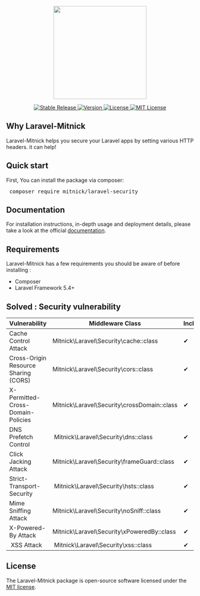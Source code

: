 <p align="center">
<img width="250" height="250" src="https://drive.google.com/uc?id=1MnlGAUOjXefa07GZU3yenF03G3re8Idu">
</p>

<p align="center">
	<a href="">
		<img src="https://img.shields.io/badge/build-passing-green.svg" title="Stable Release">
	</a>
	<a href="">
		<img src="https://img.shields.io/badge/version-1.0.0-yellow.svg" title="Version">
	</a>
	<a href="">
		<img src="https://img.shields.io/packagist/l/yal/laraveldash.svg" title="License">
	</a>
	<a href="">
    	<img src="https://img.shields.io/badge/license-MIT-blue.svg" title="MIT License">
    </a>
</p>

## Why Laravel-Mitnick

Laravel-Mitnick helps you secure your Laravel apps by setting various HTTP headers. it can help!

## Quick start

First, You can install the package via composer: 
 <pre> composer require mitnick/laravel-security </pre> 

## Documentation

For installation instructions, in-depth usage and deployment details, please take a look at the official [documentation](https://getspooky.github.io/Laravel-Mitnick/).

## Requirements

Laravel-Mitnick  has a few requirements you should be aware of before installing :

* Composer
* Laravel Framework 5.4+

## Solved : Security vulnerability

| Vulnerability | Middleware Class  |   Included
| ------- | --- | --- |
| Cache Control Attack | Mitnick\Laravel\Security\cache::class |  ✔
| Cross-Origin Resource Sharing (CORS) |  Mitnick\Laravel\Security\cors::class |✔
| X-Permitted-Cross-Domain-Policies | Mitnick\Laravel\Security\crossDomain::class | ✔
| DNS Prefetch Control | Mitnick\Laravel\Security\dns::class |✔
| Click Jacking Attack | Mitnick\Laravel\Security\frameGuard::class |✔
| Strict-Transport-Security | Mitnick\Laravel\Security\hsts::class |✔
| Mime Sniffing Attack | Mitnick\Laravel\Security\noSniff::class |✔
| X-Powered-By Attack  | Mitnick\Laravel\Security\xPoweredBy::class | ✔
| XSS Attack | Mitnick\Laravel\Security\xss::class |✔
  
## License

The Laravel-Mitnick package is open-source software licensed under the [MIT license](https://opensource.org/licenses/MIT).
